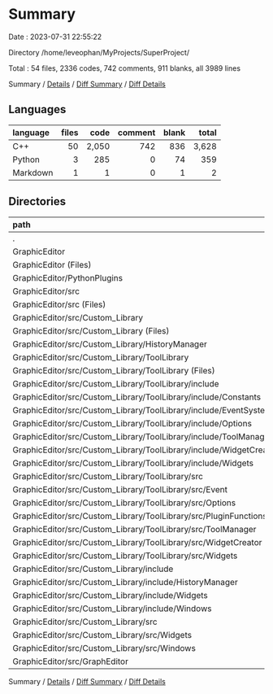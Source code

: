 # Summary

Date : 2023-07-31 22:55:22

Directory /home/leveophan/MyProjects/SuperProject/

Total : 54 files,  2336 codes, 742 comments, 911 blanks, all 3989 lines

Summary / [Details](details.md) / [Diff Summary](diff.md) / [Diff Details](diff-details.md)

## Languages
| language | files | code | comment | blank | total |
| :--- | ---: | ---: | ---: | ---: | ---: |
| C++ | 50 | 2,050 | 742 | 836 | 3,628 |
| Python | 3 | 285 | 0 | 74 | 359 |
| Markdown | 1 | 1 | 0 | 1 | 2 |

## Directories
| path | files | code | comment | blank | total |
| :--- | ---: | ---: | ---: | ---: | ---: |
| . | 54 | 2,336 | 742 | 911 | 3,989 |
| GraphicEditor | 54 | 2,336 | 742 | 911 | 3,989 |
| GraphicEditor (Files) | 2 | 33 | 6 | 15 | 54 |
| GraphicEditor/PythonPlugins | 3 | 285 | 0 | 74 | 359 |
| GraphicEditor/src | 49 | 2,018 | 736 | 822 | 3,576 |
| GraphicEditor/src (Files) | 1 | 24 | 3 | 14 | 41 |
| GraphicEditor/src/Custom_Library | 45 | 1,898 | 733 | 770 | 3,401 |
| GraphicEditor/src/Custom_Library (Files) | 1 | 0 | 0 | 1 | 1 |
| GraphicEditor/src/Custom_Library/HistoryManager | 1 | 1 | 0 | 2 | 3 |
| GraphicEditor/src/Custom_Library/ToolLibrary | 25 | 808 | 369 | 333 | 1,510 |
| GraphicEditor/src/Custom_Library/ToolLibrary (Files) | 1 | 11 | 0 | 3 | 14 |
| GraphicEditor/src/Custom_Library/ToolLibrary/include | 13 | 281 | 316 | 191 | 788 |
| GraphicEditor/src/Custom_Library/ToolLibrary/include/Constants | 1 | 6 | 0 | 1 | 7 |
| GraphicEditor/src/Custom_Library/ToolLibrary/include/EventSystem | 1 | 7 | 0 | 2 | 9 |
| GraphicEditor/src/Custom_Library/ToolLibrary/include/Options | 2 | 49 | 0 | 24 | 73 |
| GraphicEditor/src/Custom_Library/ToolLibrary/include/ToolManager | 3 | 70 | 233 | 91 | 394 |
| GraphicEditor/src/Custom_Library/ToolLibrary/include/WidgetCreator | 1 | 14 | 0 | 1 | 15 |
| GraphicEditor/src/Custom_Library/ToolLibrary/include/Widgets | 5 | 135 | 83 | 72 | 290 |
| GraphicEditor/src/Custom_Library/ToolLibrary/src | 11 | 516 | 53 | 139 | 708 |
| GraphicEditor/src/Custom_Library/ToolLibrary/src/Event | 1 | 51 | 0 | 14 | 65 |
| GraphicEditor/src/Custom_Library/ToolLibrary/src/Options | 2 | 64 | 4 | 22 | 90 |
| GraphicEditor/src/Custom_Library/ToolLibrary/src/PluginFunctions | 1 | 5 | 5 | 4 | 14 |
| GraphicEditor/src/Custom_Library/ToolLibrary/src/ToolManager | 2 | 50 | 44 | 25 | 119 |
| GraphicEditor/src/Custom_Library/ToolLibrary/src/WidgetCreator | 1 | 28 | 0 | 2 | 30 |
| GraphicEditor/src/Custom_Library/ToolLibrary/src/Widgets | 4 | 318 | 0 | 72 | 390 |
| GraphicEditor/src/Custom_Library/include | 11 | 379 | 175 | 196 | 750 |
| GraphicEditor/src/Custom_Library/include/HistoryManager | 3 | 140 | 128 | 64 | 332 |
| GraphicEditor/src/Custom_Library/include/Widgets | 4 | 112 | 47 | 72 | 231 |
| GraphicEditor/src/Custom_Library/include/Windows | 4 | 127 | 0 | 60 | 187 |
| GraphicEditor/src/Custom_Library/src | 7 | 710 | 189 | 238 | 1,137 |
| GraphicEditor/src/Custom_Library/src/Widgets | 3 | 334 | 189 | 160 | 683 |
| GraphicEditor/src/Custom_Library/src/Windows | 4 | 376 | 0 | 78 | 454 |
| GraphicEditor/src/GraphEditor | 3 | 96 | 0 | 38 | 134 |

Summary / [Details](details.md) / [Diff Summary](diff.md) / [Diff Details](diff-details.md)